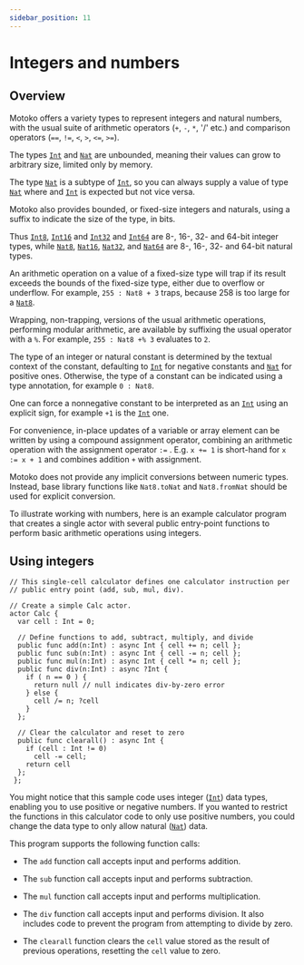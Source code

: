 ```yaml
---
sidebar_position: 11
---
```


# Integers and numbers


## Overview

Motoko offers a variety types to represent integers and natural numbers, with the usual suite of arithmetic operators (`+`, `-`, `*`, '/' etc.) and comparison operators (`==`, `!=`,  `<`, `>`, `<=`, `>=`).

The types [`Int`](../base/Int.md) and [`Nat`](../base/Nat.md) are unbounded, meaning their values can grow to arbitrary size, limited only by memory.

The type [`Nat`](../base/Nat.md) is a subtype of [`Int`](../base/Int.md), so you can always supply a value of type [`Nat`](../base/Nat.md) where and [`Int`](../base/Int.md) is expected but not vice versa.

Motoko also provides bounded, or fixed-size integers and naturals, using a suffix to indicate the size of the type, in bits.

Thus [`Int8`](../base/Int8.md), [`Int16`](../base/Int16.md) and [`Int32`](../base/Int32.md) and [`Int64`](../base/Int64.md) are 8-, 16-, 32- and 64-bit integer types, while [`Nat8`](../base/Nat8.md), [`Nat16`](../base/Nat16.md), [`Nat32`](../base/Nat32.md), and [`Nat64`](../base/Nat64.md) are 8-, 16-, 32- and 64-bit natural types.

An arithmetic operation on a value of a fixed-size type will trap if its result exceeds the bounds of the fixed-size type, either due to overflow or underflow.
For example, `255 : Nat8 + 3` traps, because 258 is too large for a [`Nat8`](../base/Nat8.md).

Wrapping, non-trapping, versions of the usual arithmetic operations, performing modular arithmetic, are available by suffixing the usual operator with a `%`. For example, `255 : Nat8 +% 3` evaluates to `2`.

The type of an integer or natural constant is determined by the textual context
of the constant, defaulting to [`Int`](../base/Int.md) for negative constants and [`Nat`](../base/Nat.md) for positive ones.
Otherwise, the type of a constant can be indicated using a type annotation, for example `0 : Nat8`.

One can force a nonnegative constant to be interpreted as an [`Int`](../base/Int.md) using an explicit sign, for example  `+1` is the [`Int`](../base/Int.md) one.

For convenience, in-place updates of a variable or array element can be written by using a compound assignment operator, combining an arithmetic operation with the assignment operator `:=` . E.g. `x += 1` is short-hand for `x := x + 1` and combines addition `+` with assignment.

Motoko does not provide any implicit conversions between numeric types. Instead, base library functions like `Nat8.toNat`  and `Nat8.fromNat` should be used for explicit conversion.

To illustrate working with numbers, here is an example calculator program that creates a single actor with several public entry-point functions to perform basic arithmetic operations using integers.

## Using integers

```motoko
// This single-cell calculator defines one calculator instruction per
// public entry point (add, sub, mul, div).

// Create a simple Calc actor.
actor Calc {
  var cell : Int = 0;

  // Define functions to add, subtract, multiply, and divide
  public func add(n:Int) : async Int { cell += n; cell };
  public func sub(n:Int) : async Int { cell -= n; cell };
  public func mul(n:Int) : async Int { cell *= n; cell };
  public func div(n:Int) : async ?Int {
    if ( n == 0 ) {
      return null // null indicates div-by-zero error
    } else {
      cell /= n; ?cell
    }
  };

  // Clear the calculator and reset to zero
  public func clearall() : async Int {
    if (cell : Int != 0)
      cell -= cell;
    return cell
  };
 };
```

You might notice that this sample code uses integer ([`Int`](../base/Int.md)) data types, enabling you to use positive or negative numbers. If you wanted to restrict the functions in this calculator code to only use positive numbers, you could change the data type to only allow natural ([`Nat`](../base/Nat.md)) data.

This program supports the following function calls:

-   The `add` function call accepts input and performs addition.

-   The `sub` function call accepts input and performs subtraction.

-   The `mul` function call accepts input and performs multiplication.

-   The `div` function call accepts input and performs division. It also includes code to prevent the program from attempting to divide by zero.

-   The `clearall` function clears the `cell` value stored as the result of previous operations, resetting the `cell` value to zero.

